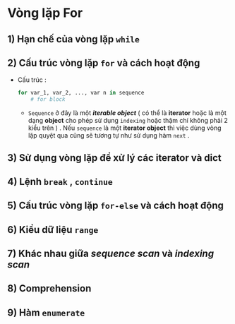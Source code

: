 # Vòng lặp For
## **1) Hạn chế của vòng lặp `while`**
## **2) Cấu trúc vòng lặp `for` và cách hoạt động**
- Cấu trúc :
    ```py
    for var_1, var_2, ..., var n in sequence
        # for block
    ```
    - `Sequence` ở đây là một ***iterable object*** ( có thể là **iterator** hoặc là một dạng **object** cho phép sử dụng `indexing` hoặc thậm chí không phải 2 kiểu trên ) . Nếu `sequence` là một **iterator object** thì việc dùng vòng lặp quyệt qua cũng sẽ tương tự như sử dụng hàm `next` .
## **3) Sử dụng vòng lặp để xử lý các iterator và dict**
## **4) Lệnh `break` , `continue`**
## **5) Cấu trúc vòng lặp `for-else` và cách hoạt động**
## **6) Kiểu dữ liệu `range`**
## **7) Khác nhau giữa *sequence scan* và *indexing scan***
## **8) Comprehension**
## **9) Hàm `enumerate`**